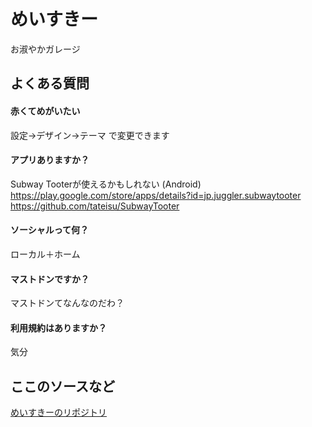 # めいすきー
お淑やかガレージ

## よくある質問

#### 赤くてめがいたい
設定→デザイン→テーマ で変更できます

#### アプリありますか？
Subway Tooterが使えるかもしれない (Android)  
https://play.google.com/store/apps/details?id=jp.juggler.subwaytooter  
https://github.com/tateisu/SubwayTooter

#### ソーシャルって何？  
ローカル＋ホーム

#### マストドンですか？
マストドンてなんなのだわ？

#### 利用規約はありますか？
気分

## ここのソースなど

[めいすきーのリポジトリ](https://github.com/mei23/misskey/tree/mei-m544)  
